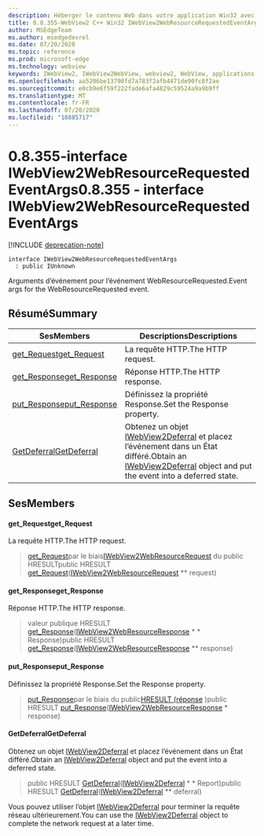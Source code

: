 ```yaml
---
description: Héberger le contenu Web dans votre application Win32 avec le contrôle Microsoft Edge WebView2
title: 0.8.355-WebView2 C++ Win32 IWebView2WebResourceRequestedEventArgs
author: MSEdgeTeam
ms.author: msedgedevrel
ms.date: 07/20/2020
ms.topic: reference
ms.prod: microsoft-edge
ms.technology: webview
keywords: IWebView2, IWebView2WebView, webview2, WebView, applications Win32, Win32, Edge
ms.openlocfilehash: aa5206be13790fd7a783f2afb4471de90fc8f2ae
ms.sourcegitcommit: e0cb9e6f59f222fade6afa4829c59524a9a9b9ff
ms.translationtype: MT
ms.contentlocale: fr-FR
ms.lasthandoff: 07/20/2020
ms.locfileid: "10885717"
---
```

# <span data-ttu-id="8d418-104">0.8.355-interface IWebView2WebResourceRequestedEventArgs</span><span class="sxs-lookup"><span data-stu-id="8d418-104">0.8.355 - interface IWebView2WebResourceRequestedEventArgs</span></span> 

[!INCLUDE [deprecation-note](../../includes/deprecation-note.md)]

```
interface IWebView2WebResourceRequestedEventArgs
  : public IUnknown
```

<span data-ttu-id="8d418-105">Arguments d’événement pour l’événement WebResourceRequested.</span><span class="sxs-lookup"><span data-stu-id="8d418-105">Event args for the WebResourceRequested event.</span></span>

## <span data-ttu-id="8d418-106">Résumé</span><span class="sxs-lookup"><span data-stu-id="8d418-106">Summary</span></span>

 <span data-ttu-id="8d418-107">Ses</span><span class="sxs-lookup"><span data-stu-id="8d418-107">Members</span></span>                        | <span data-ttu-id="8d418-108">Descriptions</span><span class="sxs-lookup"><span data-stu-id="8d418-108">Descriptions</span></span>
--------------------------------|---------------------------------------------
[<span data-ttu-id="8d418-109">get_Request</span><span class="sxs-lookup"><span data-stu-id="8d418-109">get_Request</span></span>](#get_request) | <span data-ttu-id="8d418-110">La requête HTTP.</span><span class="sxs-lookup"><span data-stu-id="8d418-110">The HTTP request.</span></span>
[<span data-ttu-id="8d418-111">get_Response</span><span class="sxs-lookup"><span data-stu-id="8d418-111">get_Response</span></span>](#get_response) | <span data-ttu-id="8d418-112">Réponse HTTP.</span><span class="sxs-lookup"><span data-stu-id="8d418-112">The HTTP response.</span></span>
[<span data-ttu-id="8d418-113">put_Response</span><span class="sxs-lookup"><span data-stu-id="8d418-113">put_Response</span></span>](#put_response) | <span data-ttu-id="8d418-114">Définissez la propriété Response.</span><span class="sxs-lookup"><span data-stu-id="8d418-114">Set the Response property.</span></span>
[<span data-ttu-id="8d418-115">GetDeferral</span><span class="sxs-lookup"><span data-stu-id="8d418-115">GetDeferral</span></span>](#getdeferral) | <span data-ttu-id="8d418-116">Obtenez un objet [IWebView2Deferral](IWebView2Deferral.md) et placez l’événement dans un État différé.</span><span class="sxs-lookup"><span data-stu-id="8d418-116">Obtain an [IWebView2Deferral](IWebView2Deferral.md) object and put the event into a deferred state.</span></span>

## <span data-ttu-id="8d418-117">Ses</span><span class="sxs-lookup"><span data-stu-id="8d418-117">Members</span></span>

#### <span data-ttu-id="8d418-118">get_Request</span><span class="sxs-lookup"><span data-stu-id="8d418-118">get_Request</span></span> 

<span data-ttu-id="8d418-119">La requête HTTP.</span><span class="sxs-lookup"><span data-stu-id="8d418-119">The HTTP request.</span></span>

> <span data-ttu-id="8d418-120">[get_Request](#get_request)par le biais[IWebView2WebResourceRequest](IWebView2WebResourceRequest.md) du public HRESULT</span><span class="sxs-lookup"><span data-stu-id="8d418-120">public HRESULT [get_Request](#get_request)([IWebView2WebResourceRequest](IWebView2WebResourceRequest.md) \*\* request)</span></span>

#### <span data-ttu-id="8d418-121">get_Response</span><span class="sxs-lookup"><span data-stu-id="8d418-121">get_Response</span></span> 

<span data-ttu-id="8d418-122">Réponse HTTP.</span><span class="sxs-lookup"><span data-stu-id="8d418-122">The HTTP response.</span></span>

> <span data-ttu-id="8d418-123">valeur publique HRESULT [get_Response](#get_response)([IWebView2WebResourceResponse](IWebView2WebResourceResponse.md) \* \* Response)</span><span class="sxs-lookup"><span data-stu-id="8d418-123">public HRESULT [get_Response](#get_response)([IWebView2WebResourceResponse](IWebView2WebResourceResponse.md) \*\* response)</span></span>

#### <span data-ttu-id="8d418-124">put_Response</span><span class="sxs-lookup"><span data-stu-id="8d418-124">put_Response</span></span> 

<span data-ttu-id="8d418-125">Définissez la propriété Response.</span><span class="sxs-lookup"><span data-stu-id="8d418-125">Set the Response property.</span></span>

> <span data-ttu-id="8d418-126">[put_Response](#put_response)par le biais du public[HRESULT (réponse](IWebView2WebResourceResponse.md) )</span><span class="sxs-lookup"><span data-stu-id="8d418-126">public HRESULT [put_Response](#put_response)([IWebView2WebResourceResponse](IWebView2WebResourceResponse.md) \* response)</span></span>

#### <span data-ttu-id="8d418-127">GetDeferral</span><span class="sxs-lookup"><span data-stu-id="8d418-127">GetDeferral</span></span> 

<span data-ttu-id="8d418-128">Obtenez un objet [IWebView2Deferral](IWebView2Deferral.md) et placez l’événement dans un État différé.</span><span class="sxs-lookup"><span data-stu-id="8d418-128">Obtain an [IWebView2Deferral](IWebView2Deferral.md) object and put the event into a deferred state.</span></span>

> <span data-ttu-id="8d418-129">public HRESULT [GetDeferral](#getdeferral)([IWebView2Deferral](IWebView2Deferral.md) \* \* Report)</span><span class="sxs-lookup"><span data-stu-id="8d418-129">public HRESULT [GetDeferral](#getdeferral)([IWebView2Deferral](IWebView2Deferral.md) \*\* deferral)</span></span>

<span data-ttu-id="8d418-130">Vous pouvez utiliser l’objet [IWebView2Deferral](IWebView2Deferral.md) pour terminer la requête réseau ultérieurement.</span><span class="sxs-lookup"><span data-stu-id="8d418-130">You can use the [IWebView2Deferral](IWebView2Deferral.md) object to complete the network request at a later time.</span></span>

